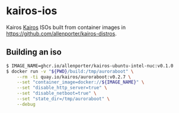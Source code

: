# kairos-ios

Kairos 
[Kairos](https://github.com/kairos-io/kairos) ISOs built from container images
in https://github.com/allenporter/kairos-distros.


## Building an iso

```bash
$ IMAGE_NAME=ghcr.io/allenporter/kairos-ubuntu-intel-nuc:v0.1.0
$ docker run -v "${PWD}/build:/tmp/auroraboot" \
    --rm -ti quay.io/kairos/auroraboot:v0.2.7 \
    --set "container_image=docker://${IMAGE_NAME}" \
    --set "disable_http_server=true" \
    --set "disable_netboot=true" \
    --set "state_dir=/tmp/auroraboot" \
    --debug
```
